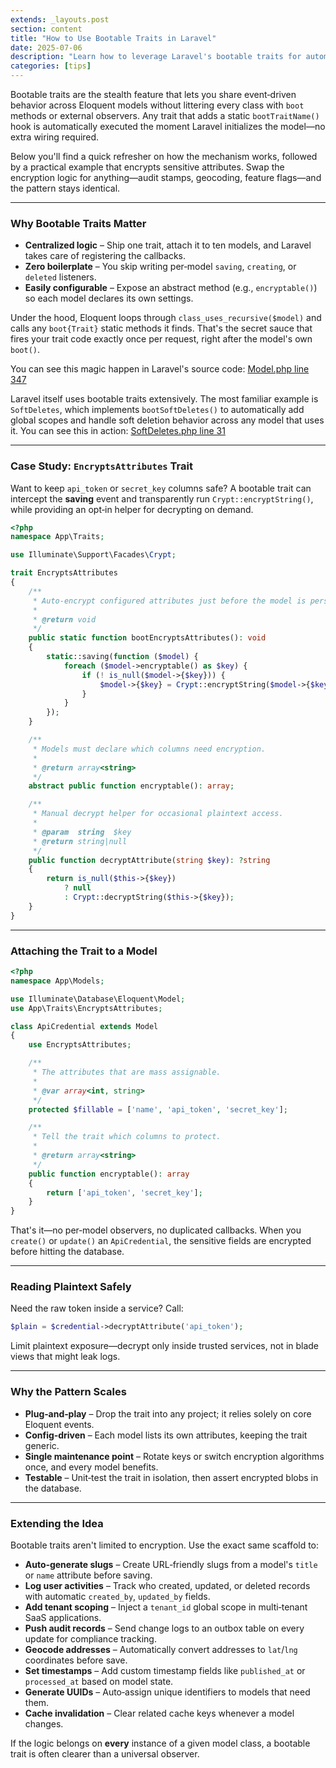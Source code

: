 ```yaml
---
extends: _layouts.post
section: content
title: "How to Use Bootable Traits in Laravel"
date: 2025-07-06
description: "Learn how to leverage Laravel's bootable traits for automatic attribute encryption and decryption. Complete guide with practical examples and best practices."
categories: [tips]
---
```


Bootable traits are the stealth feature that lets you share event‑driven behavior across Eloquent models without littering every class with `boot` methods or external observers. Any trait that adds a static `bootTraitName()` hook is automatically executed the moment Laravel initializes the model—no extra wiring required.

Below you'll find a quick refresher on how the mechanism works, followed by a practical example that encrypts sensitive attributes. Swap the encryption logic for anything—audit stamps, geocoding, feature flags—and the pattern stays identical.

---

### Why Bootable Traits Matter

* **Centralized logic** – Ship one trait, attach it to ten models, and Laravel takes care of registering the callbacks.
* **Zero boilerplate** – You skip writing per‑model `saving`, `creating`, or `deleted` listeners.
* **Easily configurable** – Expose an abstract method (e.g., `encryptable()`) so each model declares its own settings.

Under the hood, Eloquent loops through `class_uses_recursive($model)` and calls any `boot{Trait}` static methods it finds. That's the secret sauce that fires your trait code exactly once per request, right after the model's own `boot()`.

You can see this magic happen in Laravel's source code: [Model.php line 347](https://github.com/laravel/framework/blob/e2fdcd734bbf4d7bf254faa17ad8ad601b6aa24b/src/Illuminate/Database/Eloquent/Model.php#L347)

Laravel itself uses bootable traits extensively. The most familiar example is `SoftDeletes`, which implements `bootSoftDeletes()` to automatically add global scopes and handle soft deletion behavior across any model that uses it. You can see this in action: [SoftDeletes.php line 31](https://github.com/laravel/framework/blob/e2fdcd734bbf4d7bf254faa17ad8ad601b6aa24b/src/Illuminate/Database/Eloquent/SoftDeletes.php#L31)

---

### Case Study: `EncryptsAttributes` Trait

Want to keep `api_token` or `secret_key` columns safe? A bootable trait can intercept the **saving** event and transparently run `Crypt::encryptString()`, while providing an opt‑in helper for decrypting on demand.

```php
<?php
namespace App\Traits;

use Illuminate\Support\Facades\Crypt;

trait EncryptsAttributes
{
    /**
     * Auto‑encrypt configured attributes just before the model is persisted.
     * 
     * @return void
     */
    public static function bootEncryptsAttributes(): void
    {
        static::saving(function ($model) {
            foreach ($model->encryptable() as $key) {
                if (! is_null($model->{$key})) {
                    $model->{$key} = Crypt::encryptString($model->{$key});
                }
            }
        });
    }

    /**
     * Models must declare which columns need encryption.
     * 
     * @return array<string>
     */
    abstract public function encryptable(): array;

    /**
     * Manual decrypt helper for occasional plaintext access.
     * 
     * @param  string  $key
     * @return string|null
     */
    public function decryptAttribute(string $key): ?string
    {
        return is_null($this->{$key})
            ? null
            : Crypt::decryptString($this->{$key});
    }
}
```

---

### Attaching the Trait to a Model

```php
<?php
namespace App\Models;

use Illuminate\Database\Eloquent\Model;
use App\Traits\EncryptsAttributes;

class ApiCredential extends Model
{
    use EncryptsAttributes;

    /**
     * The attributes that are mass assignable.
     *
     * @var array<int, string>
     */
    protected $fillable = ['name', 'api_token', 'secret_key'];

    /**
     * Tell the trait which columns to protect.
     * 
     * @return array<string>
     */
    public function encryptable(): array
    {
        return ['api_token', 'secret_key'];
    }
}
```

That's it—no per‑model observers, no duplicated callbacks. When you `create()` or `update()` an `ApiCredential`, the sensitive fields are encrypted before hitting the database.

---

### Reading Plaintext Safely

Need the raw token inside a service? Call:

```php
$plain = $credential->decryptAttribute('api_token');
```

Limit plaintext exposure—decrypt only inside trusted services, not in blade views that might leak logs.

---

### Why the Pattern Scales

* **Plug‑and‑play** – Drop the trait into any project; it relies solely on core Eloquent events.
* **Config‑driven** – Each model lists its own attributes, keeping the trait generic.
* **Single maintenance point** – Rotate keys or switch encryption algorithms once, and every model benefits.
* **Testable** – Unit‑test the trait in isolation, then assert encrypted blobs in the database.

---

### Extending the Idea

Bootable traits aren't limited to encryption. Use the exact same scaffold to:

* **Auto‑generate slugs** – Create URL‑friendly slugs from a model's `title` or `name` attribute before saving.
* **Log user activities** – Track who created, updated, or deleted records with automatic `created_by`, `updated_by` fields.
* **Add tenant scoping** – Inject a `tenant_id` global scope in multi‑tenant SaaS applications.
* **Push audit records** – Send change logs to an outbox table on every update for compliance tracking.
* **Geocode addresses** – Automatically convert addresses to `lat`/`lng` coordinates before save.
* **Set timestamps** – Add custom timestamp fields like `published_at` or `processed_at` based on model state.
* **Generate UUIDs** – Auto‑assign unique identifiers to models that need them.
* **Cache invalidation** – Clear related cache keys whenever a model changes.

If the logic belongs on **every** instance of a given model class, a bootable trait is often clearer than a universal observer.
